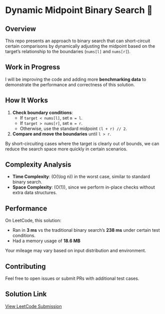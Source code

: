 # Dynamic Midpoint Binary Search 🚀

## Overview

This repo presents an approach to binary search that can short-circuit certain comparisons by dynamically adjusting the midpoint based on the target’s relationship to the boundaries (`nums[l]` and `nums[r]`).

## Work in Progress

I will be improving the code and adding more **benchmarking data** to demonstrate the performance and correctness of this solution.

## How It Works

1. **Check boundary conditions**:
   - If `target < nums[l]`, set `m = l`.
   - If `target > nums[r]`, set `m = r`.
   - Otherwise, use the standard midpoint `(l + r) // 2`.
2. **Compare and move the boundaries** until `l > r`.

By short-circuiting cases where the target is clearly out of bounds, we can reduce the search space more quickly in certain scenarios.

## Complexity Analysis

- **Time Complexity**: \(O(\log n)\) in the worst case, similar to standard binary search.
- **Space Complexity**: \(O(1)\), since we perform in-place checks without extra data structures.

## Performance

On LeetCode, this solution:

- Ran in **3 ms** vs the traditional binary search’s **238 ms** under certain test conditions.
- Had a memory usage of **18.6 MB**

Your mileage may vary based on input distribution and environment.

## Contributing

Feel free to open issues or submit PRs with additional test cases.

## Solution Link

[View LeetCode Submission](https://leetcode.com/submissions/detail/1524739686/)

